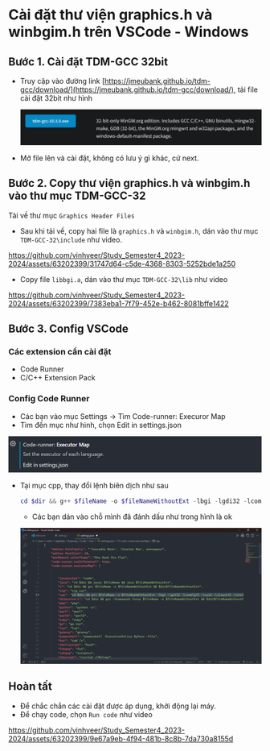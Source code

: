 # Cài đặt thư viện graphics.h và winbgim.h trên VSCode - Windows

## Bước 1. Cài đặt TDM-GCC 32bit
- Truy cập vào đường link [https://jmeubank.github.io/tdm-gcc/download/](https://jmeubank.github.io/tdm-gcc/download/), tải file cài đặt 32bit như hình

  ![Alt text](img/image.png)
- Mở file lên và cài đặt, không có lưu ý gì khác, cứ next.

## Bước 2. Copy thư viện graphics.h và winbgim.h vào thư mục TDM-GCC-32
Tải về thư mục `Graphics Header Files`
- Sau khi tải về, copy hai file là `graphics.h` và `winbgim.h`, dán vào thư mục `TDM-GCC-32\include` như video.

https://github.com/vinhveer/Study_Semester4_2023-2024/assets/63202399/31747d64-c5de-4368-8303-5252bde1a250

- Copy file `libbgi.a`, dán vào thư mục `TDM-GCC-32\lib` như video

https://github.com/vinhveer/Study_Semester4_2023-2024/assets/63202399/7383eba1-7f79-452e-b462-8081bffe1422

## Bước 3. Config VSCode

### Các extension cần cài đặt

- Code Runner
- C/C++ Extension Pack

### Config Code Runner

- Các bạn vào mục Settings → Tìm Code-runner: Execuror Map
- Tìm đến mục như hình, chọn Edit in settings.json
    
![Alt text](img/Untitled1.png)
    
- Tại mục cpp, thay đổi lệnh biên dịch như sau
    
    ```powershell
    cd $dir && g++ $fileName -o $fileNameWithoutExt -lbgi -lgdi32 -lcomdlg32 -luuid -loleaut32 -lole32 && $dir$fileNameWithoutExt
    ```
    
    - Các bạn dán vào chỗ mình đã đánh dấu như trong hình là ok
    
    ![Untitled](img/Untitled.png)

## Hoàn tất
- Để chắc chắn các cài đặt được áp dụng, khởi động lại máy.
- Để chạy code, chọn `Run code` như video

https://github.com/vinhveer/Study_Semester4_2023-2024/assets/63202399/9e67a9eb-4f94-481b-8c8b-7da730a8155d

